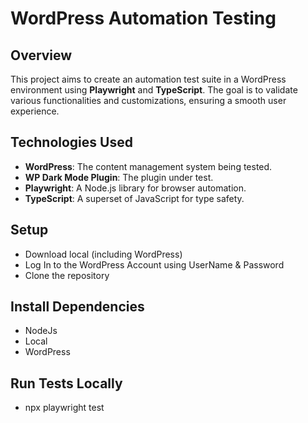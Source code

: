 # WordPress Automation Testing 

## Overview

This project aims to create an automation test suite in a WordPress environment using **Playwright** and **TypeScript**. The goal is to validate various functionalities and customizations, ensuring a smooth user experience.

## Technologies Used

- **WordPress**: The content management system being tested.
- **WP Dark Mode Plugin**: The plugin under test.
- **Playwright**: A Node.js library for browser automation.
- **TypeScript**: A superset of JavaScript for type safety.

## Setup
- Download local (including WordPress)
- Log In to the WordPress Account using UserName & Password
- Clone the repository

## Install Dependencies
- NodeJs
- Local
- WordPress

## Run Tests Locally
- npx playwright test


